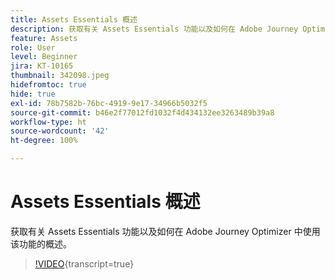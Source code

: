 ```yaml
---
title: Assets Essentials 概述
description: 获取有关 Assets Essentials 功能以及如何在 Adobe Journey Optimizer 中使用该功能的概述。
feature: Assets
role: User
level: Beginner
jira: KT-10165
thumbnail: 342098.jpeg
hidefromtoc: true
hide: true
exl-id: 78b7582b-76bc-4919-9e17-34966b5032f5
source-git-commit: b46e2f77012fd1032f4d434132ee3263489b39a8
workflow-type: ht
source-wordcount: '42'
ht-degree: 100%

---
```


# Assets Essentials 概述

获取有关 Assets Essentials 功能以及如何在 Adobe Journey Optimizer 中使用该功能的概述。

>[!VIDEO](https://video.tv.adobe.com/v/342098?quality=12&learn=on){transcript=true}
